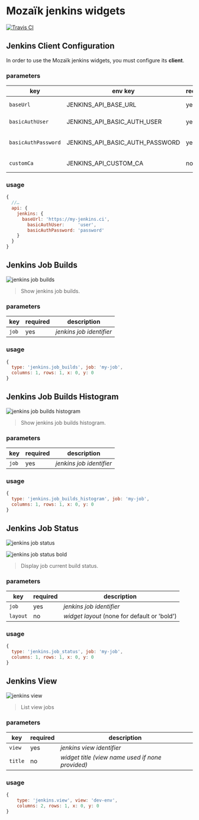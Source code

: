 # Mozaïk jenkins widgets

[![Travis CI](https://img.shields.io/travis/plouc/mozaik-ext-jenkins.svg?style=flat-square)](https://travis-ci.org/plouc/mozaik-ext-jenkins)

## Jenkins Client Configuration

In order to use the Mozaïk jenkins widgets, you must configure its **client**.

### parameters

key                 | env key                         | required | description
--------------------|---------------------------------|----------|-----------------------------------
`baseUrl`           | JENKINS_API_BASE_URL            | yes      | *jenkins base url*
`basicAuthUser`     | JENKINS_API_BASIC_AUTH_USER     | yes      | *jenkins auth user*
`basicAuthPassword` | JENKINS_API_BASIC_AUTH_PASSWORD | yes      | *jenkins auth password*
`customCa`          | JENKINS_API_CUSTOM_CA           | no       | *jenkins certificate*

### usage

```javascript
{
  //…
  api: {
    jenkins: {
      baseUrl: 'https://my-jenkins.ci',
        basicAuthUser:     'user',
        basicAuthPassword: 'password'
    }
  }
}
```



## Jenkins Job Builds

![jenkins job builds](https://raw.githubusercontent.com/plouc/mozaik-ext-jenkins/master/preview/jenkins.job_builds.png)

> Show jenkins job builds.

### parameters

key   | required | description
------|----------|---------------
`job` | yes      | *jenkins job identifier*

### usage

```javascript
{
  type: 'jenkins.job_builds', job: 'my-job',
  columns: 1, rows: 1, x: 0, y: 0
}
```



## Jenkins Job Builds Histogram

![jenkins job builds histogram](https://raw.githubusercontent.com/plouc/mozaik-ext-jenkins/master/preview/jenkins.job_builds_histogram.png)

> Show jenkins job builds histogram.

### parameters

key   | required | description
------|----------|---------------
`job` | yes      | *jenkins job identifier*

### usage

```javascript
{
  type: 'jenkins.job_builds_histogram', job: 'my-job',
  columns: 1, rows: 1, x: 0, y: 0
}
```



## Jenkins Job Status

![jenkins job status](https://raw.githubusercontent.com/plouc/mozaik-ext-jenkins/master/preview/jenkins.job_status.png)

![jenkins job status bold](https://raw.githubusercontent.com/plouc/mozaik-ext-jenkins/master/preview/jenkins.job_status_bold.png)

> Display job current build status.

### parameters

key      | required |description
---------|----------|---------------
`job`    | yes      | *jenkins job identifier*
`layout` | no       | *widget layout* (none for default or 'bold')

### usage

```javascript
{
  type: 'jenkins.job_status', job: 'my-job',
  columns: 1, rows: 1, x: 0, y: 0
}
```



## Jenkins View

![jenkins view](https://raw.githubusercontent.com/plouc/mozaik-ext-jenkins/master/preview/jenkins.view.png)

> List view jobs

### parameters

key     | required | description
--------|----------|---------------
`view`  | yes      | *jenkins view identifier*
`title` | no       | *widget title (view name used if none provided)*

### usage

```javascript
{
    type: 'jenkins.view', view: 'dev-env',
    columns: 2, rows: 1, x: 0, y: 0
}
```
